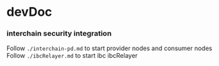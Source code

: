 # devDoc
### interchain security integration 
Follow `./interchain-pd.md` to start provider nodes and consumer nodes
Follow `./ibcRelayer.md` to start ibc ibcRelayer


